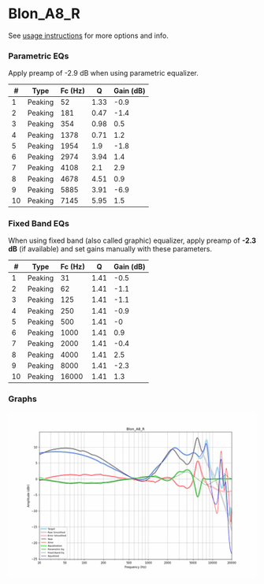 # Blon_A8_R
See [usage instructions](https://github.com/jaakkopasanen/AutoEq#usage) for more options and info.

### Parametric EQs
Apply preamp of -2.9 dB when using parametric equalizer.

|   # | Type    |   Fc (Hz) |    Q |   Gain (dB) |
|-----|---------|-----------|------|-------------|
|   1 | Peaking |        52 | 1.33 |        -0.9 |
|   2 | Peaking |       181 | 0.47 |        -1.4 |
|   3 | Peaking |       354 | 0.98 |         0.5 |
|   4 | Peaking |      1378 | 0.71 |         1.2 |
|   5 | Peaking |      1954 | 1.9  |        -1.8 |
|   6 | Peaking |      2974 | 3.94 |         1.4 |
|   7 | Peaking |      4108 | 2.1  |         2.9 |
|   8 | Peaking |      4678 | 4.51 |         0.9 |
|   9 | Peaking |      5885 | 3.91 |        -6.9 |
|  10 | Peaking |      7145 | 5.95 |         1.5 |

### Fixed Band EQs
When using fixed band (also called graphic) equalizer, apply preamp of **-2.3 dB** (if available) and set gains manually with these parameters.

|   # | Type    |   Fc (Hz) |    Q |   Gain (dB) |
|-----|---------|-----------|------|-------------|
|   1 | Peaking |        31 | 1.41 |        -0.5 |
|   2 | Peaking |        62 | 1.41 |        -1.1 |
|   3 | Peaking |       125 | 1.41 |        -1.1 |
|   4 | Peaking |       250 | 1.41 |        -0.9 |
|   5 | Peaking |       500 | 1.41 |        -0   |
|   6 | Peaking |      1000 | 1.41 |         0.9 |
|   7 | Peaking |      2000 | 1.41 |        -0.4 |
|   8 | Peaking |      4000 | 1.41 |         2.5 |
|   9 | Peaking |      8000 | 1.41 |        -2.3 |
|  10 | Peaking |     16000 | 1.41 |         1.3 |

### Graphs
![](./Blon_A8_R.png)
